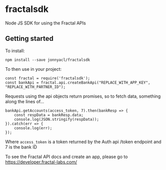 # fractalsdk

Node JS SDK for using the Fractal APIs

## Getting started

To install:

```
npm install --save jonnyacl/fractalsdk
```

To then use in your project:

```
const fractal = require('fractalsdk');
const bankApi = fractal.api.createBankApi("REPLACE_WITH_APP_KEY", "REPLACE_WITH_PARTNER_ID");
```

Requests using the api objects return promises, so to fetch data, something along the lines of...

```
bankApi.getAccounts(access_token, 7).then(bankResp => {
    const respData = bankResp.data;
    console.log(JSON.stringify(respData));
}).catch(err => {
    console.log(err);
});
```
Where ```access_token``` is a token returned by the Auth api /token endpoint and 7 is the bank ID

To see the Fractal API docs and create an app, please go to https://developer.fractal-labs.com/
